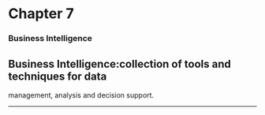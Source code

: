 


# Chapter 7
### Business Intelligence
## Business Intelligence:collection of tools and techniques for data
management, analysis and decision support.



---
